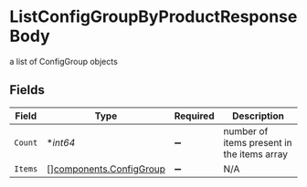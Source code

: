 # ListConfigGroupByProductResponseBody

a list of ConfigGroup objects


## Fields

| Field                                                              | Type                                                               | Required                                                           | Description                                                        |
| ------------------------------------------------------------------ | ------------------------------------------------------------------ | ------------------------------------------------------------------ | ------------------------------------------------------------------ |
| `Count`                                                            | **int64*                                                           | :heavy_minus_sign:                                                 | number of items present in the items array                         |
| `Items`                                                            | [][components.ConfigGroup](../../models/components/configgroup.md) | :heavy_minus_sign:                                                 | N/A                                                                |